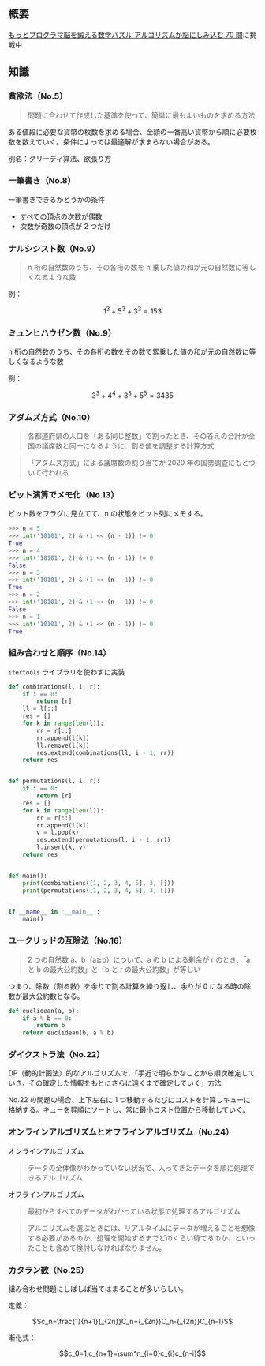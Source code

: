 ## 概要

[もっとプログラマ脳を鍛える数学パズル アルゴリズムが脳にしみ込む 70 問](https://www.amazon.co.jp/%E3%82%82%E3%81%A3%E3%81%A8%E3%83%97%E3%83%AD%E3%82%B0%E3%83%A9%E3%83%9E%E8%84%B3%E3%82%92%E9%8D%9B%E3%81%88%E3%82%8B%E6%95%B0%E5%AD%A6%E3%83%91%E3%82%BA%E3%83%AB-%E3%82%A2%E3%83%AB%E3%82%B4%E3%83%AA%E3%82%BA%E3%83%A0%E3%81%8C%E8%84%B3%E3%81%AB%E3%81%97%E3%81%BF%E8%BE%BC%E3%82%8070%E5%95%8F-%E5%A2%97%E4%BA%95-%E6%95%8F%E5%85%8B/dp/4798153613)に挑戦中

## 知識

### 貪欲法（No.5）

> 問題に合わせて作成した基準を使って、簡単に最もよいものを求める方法

ある値段に必要な貨幣の枚数を求める場合、金額の一番高い貨幣から順に必要枚数を数えていく。条件によっては最適解が求まらない場合がある。

別名：グリーディ算法、欲張り方

### 一筆書き（No.8）

一筆書きできるかどうかの条件

- すべての頂点の次数が偶数
- 次数が奇数の頂点が 2 つだけ

### ナルシシスト数（No.9）

> n 桁の自然数のうち、その各桁の数を n 乗した値の和が元の自然数に等しくなるような数

例：

$$1^3+5^3+3^3=153$$

### ミュンヒハウゼン数（No.9）

n 桁の自然数のうち、その各桁の数をその数で累乗した値の和が元の自然数に等しくなるような数

例：

$$3^3+4^4+3^3+5^5=3435$$

### アダムズ方式（No.10）

> 各都道府県の人口を「ある同じ整数」で割ったとき、その答えの合計が全国の議席数と同一になるように、割る値を調整する計算方式

> 「アダムズ方式」による議席数の割り当てが 2020 年の国勢調査にもとづいて行われる

### ビット演算でメモ化（No.13）

ビット数をフラグに見立てて、n の状態をビット列にメモする。

```py
>>> n = 5
>>> int('10101', 2) & (1 << (n - 1)) != 0
True
>>> n = 4
>>> int('10101', 2) & (1 << (n - 1)) != 0
False
>>> n = 3
>>> int('10101', 2) & (1 << (n - 1)) != 0
True
>>> n = 2
>>> int('10101', 2) & (1 << (n - 1)) != 0
False
>>> n = 1
>>> int('10101', 2) & (1 << (n - 1)) != 0
True
```

### 組み合わせと順序（No.14）

`itertools` ライブラリを使わずに実装

```py
def combinations(l, i, r):
    if i == 0:
        return [r]
    ll = l[::]
    res = []
    for k in range(len(l)):
        rr = r[::]
        rr.append(l[k])
        ll.remove(l[k])
        res.extend(combinations(ll, i - 1, rr))
    return res


def permutations(l, i, r):
    if i == 0:
        return [r]
    res = []
    for k in range(len(l)):
        rr = r[::]
        rr.append(l[k])
        v = l.pop(k)
        res.extend(permutations(l, i - 1, rr))
        l.insert(k, v)
    return res


def main():
    print(combinations([1, 2, 3, 4, 5], 3, []))
    print(permutations([1, 2, 3, 4, 5], 3, []))


if __name__ in '__main__':
    main()
```

### ユークリッドの互除法（No.16）

> 2 つの自然数 a、b（a≧b）について、a の b による剰余が r のとき、「a と b の最大公約数」と「b と r の最大公約数」が等しい

つまり、除数（割る数）を余りで割る計算を繰り返し、余りが 0 になる時の除数が最大公約数となる。

```py
def euclidean(a, b):
    if a % b == 0:
        return b
    return euclidean(b, a % b)
```

### ダイクストラ法（No.22）

DP（動的計画法）的なアルゴリズムで，「手近で明らかなことから順次確定していき，その確定した情報をもとにさらに遠くまで確定していく」方法

No.22 の問題の場合、上下左右に 1 つ移動するたびにコストを計算しキューに格納する。キューを昇順にソートし、常に最小コスト位置から移動していく。

### オンラインアルゴリズムとオフラインアルゴリズム（No.24）

オンラインアルゴリズム

> データの全体像がわかっていない状況で、入ってきたデータを順に処理できるアルゴリズム

オフラインアルゴリズム

> 最初からすべてのデータがわかっている状態で処理するアルゴリズム

> アルゴリズムを選ぶときには、リアルタイムにデータが増えることを想像する必要があるのか、処理を開始するまでどのくらい待てるのか、といったことも含めて検討しなければなりません。

### カタラン数（No.25）

組み合わせ問題にしばしば当てはまることが多いらしい。

定義：

$$c_n=\frac{1}{n+1}{_{2n}}C_n={_{2n}}C_n-{_{2n}}C_{n-1}$$

漸化式：

$$c_0=1,c_{n+1}=\sum^n_{i=0}c_{i}c_{n-i}$$
